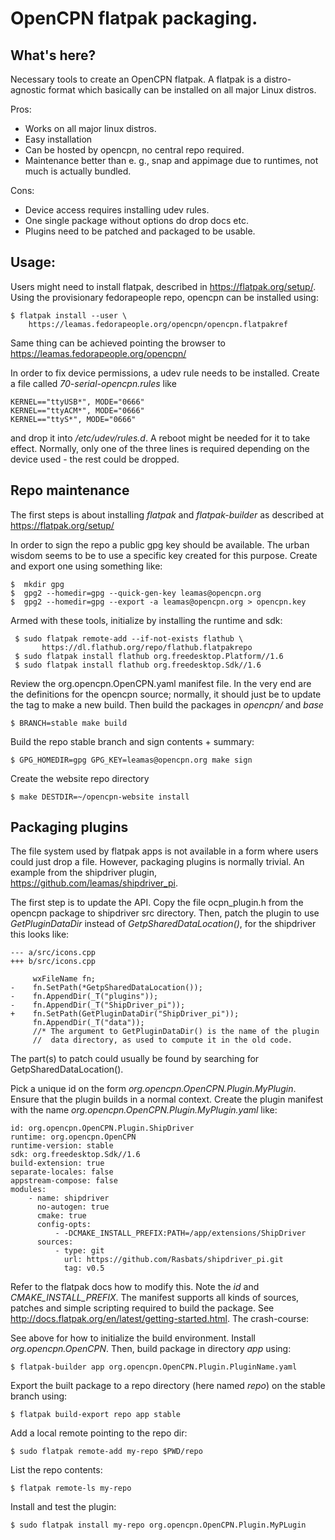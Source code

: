 OpenCPN flatpak packaging.
==========================

What's here?
------------
Necessary tools to create an OpenCPN flatpak. A flatpak is a distro-agnostic 
format which basically can be installed on all major Linux distros. 

Pros:
  
  - Works on all major linux distros.
  - Easy installation
  - Can be hosted by opencpn, no central repo required.
  - Maintenance better than e. g., snap and appimage due to runtimes, not
    much is actually bundled.

Cons:

  - Device access requires installing udev rules.
  - One single package without options do drop docs etc.
  - Plugins need to be patched and packaged to be usable.


Usage:
------

Users might need to install flatpak, described in https://flatpak.org/setup/.
Using the provisionary fedorapeople repo, opencpn can be installed using: 

    $ flatpak install --user \
        https://leamas.fedorapeople.org/opencpn/opencpn.flatpakref

Same thing can be achieved pointing the browser to 
https://leamas.fedorapeople.org/opencpn/

In order to fix device permissions, a udev rule needs to be installed. Create
a file called *70-serial-opencpn.rules* like

    KERNEL=="ttyUSB*", MODE="0666"
    KERNEL=="ttyACM*", MODE="0666"
    KERNEL=="ttyS*", MODE="0666"

and drop it into */etc/udev/rules.d*. A reboot might be needed for it to 
take effect. Normally, only one of the three lines is required depending
on the device used - the rest could be dropped.


Repo maintenance
----------------

The first steps is about installing *flatpak* and *flatpak-builder* as
described at https://flatpak.org/setup/

In order to sign the repo a public gpg key should be available. The
urban wisdom seems to be to use a specific key created for this purpose.
Create and export one using something like:

    $  mkdir gpg
    $  gpg2 --homedir=gpg --quick-gen-key leamas@opencpn.org
    $  gpg2 --homedir=gpg --export -a leamas@opencpn.org > opencpn.key


Armed with these tools, initialize by installing the runtime and sdk:

     $ sudo flatpak remote-add --if-not-exists flathub \
           https://dl.flathub.org/repo/flathub.flatpakrepo
     $ sudo flatpak install flathub org.freedesktop.Platform//1.6
     $ sudo flatpak install flathub org.freedesktop.Sdk//1.6

Review the org.opencpn.OpenCPN.yaml manifest file. In the very end
are the definitions for the opencpn source; normally, it should just be
to update the tag to make a new build. Then build the packages in *opencpn/*
and *base*

    $ BRANCH=stable make build

Build the repo stable branch and sign contents + summary:

    $ GPG_HOMEDIR=gpg GPG_KEY=leamas@opencpn.org make sign

Create the website repo directory 

    $ make DESTDIR=~/opencpn-website install


Packaging plugins
-----------------

The file system used by flatpak apps is not available in a form where
users could just drop a file. However, packaging plugins is normally 
trivial. An example from the shipdriver plugin, 
https://github.com/leamas/shipdriver_pi.

The first step is to update the API. Copy the file ocpn_plugin.h
from the opencpn package to shipdriver src directory. Then, patch
the plugin to use *GetPluginDataDir* instead of *GetpSharedDataLocation()*,
for  the shipdriver this looks like:

    --- a/src/icons.cpp
    +++ b/src/icons.cpp

         wxFileName fn;
    -    fn.SetPath(*GetpSharedDataLocation());
    -    fn.AppendDir(_T("plugins"));
    -    fn.AppendDir(_T("ShipDriver_pi"));
    +    fn.SetPath(GetPluginDataDir("ShipDriver_pi"));
         fn.AppendDir(_T("data"));
         //* The argument to GetPluginDataDir() is the name of the plugin
         //  data directory, as used to compute it in the old code.
 
The part(s) to patch could usually be found by searching for
GetpSharedDataLocation(). 

Pick a unique id on the form *org.opencpn.OpenCPN.Plugin.MyPlugin*. Ensure 
that the plugin builds in a normal context. Create the plugin manifest with 
the name *org.opencpn.OpenCPN.Plugin.MyPlugin.yaml* like:

    id: org.opencpn.OpenCPN.Plugin.ShipDriver
    runtime: org.opencpn.OpenCPN
    runtime-version: stable
    sdk: org.freedesktop.Sdk//1.6
    build-extension: true
    separate-locales: false
    appstream-compose: false
    modules: 
        - name: shipdriver
          no-autogen: true
          cmake: true
          config-opts: 
              - -DCMAKE_INSTALL_PREFIX:PATH=/app/extensions/ShipDriver
          sources: 
              - type: git
                url: https://github.com/Rasbats/shipdriver_pi.git
                tag: v0.5

Refer to the flatpak docs how to modify this. Note the *id* and 
*CMAKE_INSTALL_PREFIX*. The manifest supports all kinds of sources, patches 
and simple scripting required to build the package.  See
http://docs.flatpak.org/en/latest/getting-started.html. The crash-course:

See above for how to initialize the build environment. Install 
*org.opencpn.OpenCPN*. Then, build package in directory *app* using:

    $ flatpak-builder app org.opencpn.OpenCPN.Plugin.PluginName.yaml

Export the built package to a repo directory (here named *repo*) on the stable 
branch using:

    $ flatpak build-export repo app stable

Add a local remote pointing to the repo dir:

    $ sudo flatpak remote-add my-repo $PWD/repo

List the repo contents:

    $ flatpak remote-ls my-repo

Install and test the plugin:

    $ sudo flatpak install my-repo org.opencpn.OpenCPN.Plugin.MyPLugin
